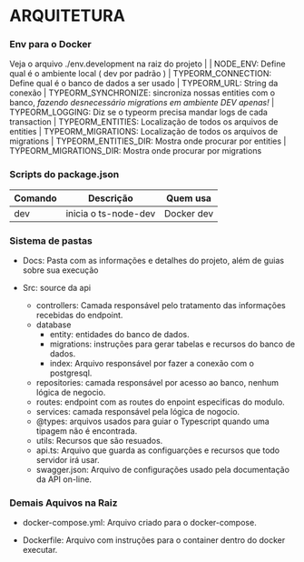 ARQUITETURA
===========

### Env para o Docker

Veja o arquivo ./env.development na raiz do projeto
|
|	NODE_ENV: Define qual é o ambiente local ( dev por padrão )
|	TYPEORM_CONNECTION: Define qual é o banco de dados a ser usado
|	TYPEORM_URL: String da conexão
|	TYPEORM_SYNCHRONIZE: sincroniza nossas entities com o banco, *fazendo desnecessário migrations em ambiente DEV apenas!*
|	TYPEORM_LOGGING: Diz se o typeorm precisa mandar logs de cada transaction
|	TYPEORM_ENTITIES: Localização de todos os arquivos de entities
|	TYPEORM_MIGRATIONS: Localização de todos os arquivos de migrations
|	TYPEORM_ENTITIES_DIR: Mostra onde procurar por entities
|	TYPEORM_MIGRATIONS_DIR: Mostra onde  procurar por migrations

### Scripts do package.json

|     Comando     |                   Descrição                    |               Quem usa                |
| --------------- | ---------------------------------------------- | ------------------------------------- |
| dev             | inicia o ts-node-dev                           | Docker dev                            |

### Sistema de pastas

* Docs: Pasta com as informações e detalhes do projeto, além de guias sobre sua execução

* Src: source da api
	* controllers: Camada responsável pelo tratamento das informações recebidas do endpoint.
    * database
        * entity: entidades do banco de dados.
        * migrations: instruções para gerar tabelas e recursos do banco de dados.
		* index: Arquivo responsável por fazer a conexão com o postgresql.
   * repositories: camada responsável por acesso ao banco, nenhum lógica de negocio.
   * routes: endpoint com as routes do enpoint especificas do modulo.
   * services: camada responsável pela lógica de nogocio.
   * @types: arquivos usados para guiar o Typescript quando uma tipagem não é encontrada.
   * utils: Recursos que são resuados.
   * api.ts: Arquivo que guarda as configuarções e recursos que todo servidor irá usar.
   * swagger.json: Arquivo de configurações usado pela documentação da API on-line.

### Demais Aquivos na Raiz

* docker-compose.yml: Arquivo criado para o docker-compose.

* Dockerfile: Arquivo com instruções para o container dentro do docker executar.
